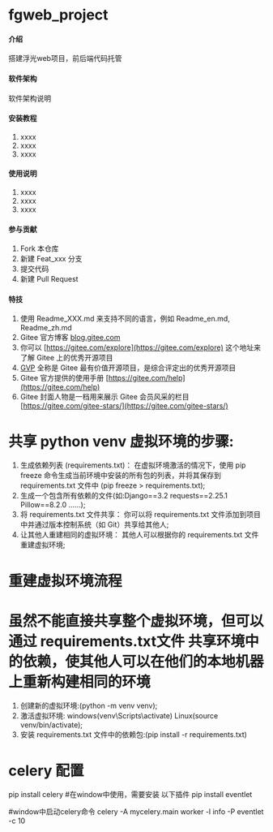 # fgweb_project

#### 介绍
搭建浮光web项目，前后端代码托管

#### 软件架构
软件架构说明


#### 安装教程

1.  xxxx
2.  xxxx
3.  xxxx

#### 使用说明

1.  xxxx
2.  xxxx
3.  xxxx

#### 参与贡献

1.  Fork 本仓库
2.  新建 Feat_xxx 分支
3.  提交代码
4.  新建 Pull Request


#### 特技

1.  使用 Readme\_XXX.md 来支持不同的语言，例如 Readme\_en.md, Readme\_zh.md
2.  Gitee 官方博客 [blog.gitee.com](https://blog.gitee.com)
3.  你可以 [https://gitee.com/explore](https://gitee.com/explore) 这个地址来了解 Gitee 上的优秀开源项目
4.  [GVP](https://gitee.com/gvp) 全称是 Gitee 最有价值开源项目，是综合评定出的优秀开源项目
5.  Gitee 官方提供的使用手册 [https://gitee.com/help](https://gitee.com/help)
6.  Gitee 封面人物是一档用来展示 Gitee 会员风采的栏目 [https://gitee.com/gitee-stars/](https://gitee.com/gitee-stars/)


# 共享 python venv 虚拟环境的步骤:
1. 生成依赖列表 (requirements.txt)： 在虚拟环境激活的情况下，使用 pip freeze 命令生成当前环境中安装的所有包的列表，并将其保存到 requirements.txt 文件中 (pip freeze > requirements.txt);
2. 生成一个包含所有依赖的文件(如:Django==3.2 requests==2.25.1 Pillow==8.2.0 ......);
3. 将 requirements.txt 文件共享： 你可以将 requirements.txt 文件添加到项目中并通过版本控制系统（如 Git）共享给其他人;
4. 让其他人重建相同的虚拟环境： 其他人可以根据你的 requirements.txt 文件重建虚拟环境;

# 重建虚拟环境流程
# 虽然不能直接共享整个虚拟环境，但可以通过 requirements.txt文件 共享环境中的依赖，使其他人可以在他们的本地机器上重新构建相同的环境
1. 创建新的虚拟环境:(python -m venv venv);
2. 激活虚拟环境: windows(venv\Scripts\activate) Linux(source venv/bin/activate);
3. 安装 requirements.txt 文件中的依赖包:(pip install -r requirements.txt)


# celery 配置
pip install celery
#在window中使用，需要安装 以下插件
pip install eventlet

#window中启动celery命令
celery -A mycelery.main worker -l info -P eventlet -c 10